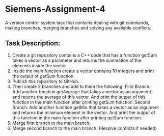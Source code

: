 # Siemens-Assignment-4
A version control system task that contains dealing with git commands, making branches, merging branches and solving any available conflicts.



## **Task Description:** 
1. Create a git repository contains a C++ code that has a function getSum takes a vector as a parameter and returns the summation of the elements inside the vector.
2. Inside the main function create a vector contains 10 integers and print the output of getSum function.
3. Publish this repository to GitHub.
4. Then create 2 branches and add to them the following:
First Branch:
Add another function getAverage that takes a vector as an argument and returns the average of this vector. And print the output of this function in the main function after printing getSum function.
Second Branch:
Add another function getMin that takes a vector as an argument and returns the minimum element in the vector. And print the output of this function in the main function after printing getSum function.
5. Merge first branch to the main branch.
6. Merge second branch to the main branch. (Resolve conflicts if needed)

